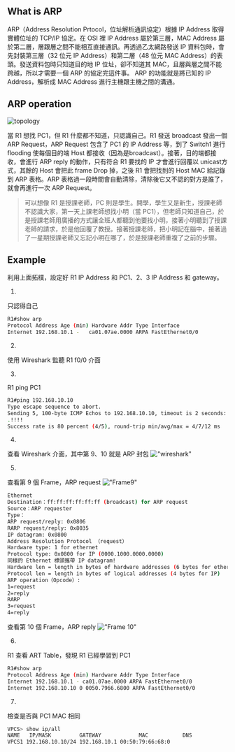 ## What is ARP
ARP（Address Resolution Prtocol，位址解析通訊協定）根據 IP Address 取得實體位址的 TCP/IP 協定。在 OSI 裡 IP Address 屬於第三層，MAC Address 屬於第二層，層跟層之間不能相互直接通訊。再透過乙太網路發送 IP 資料包時，會先封裝第三層（32 位元 IP Address）和第二層（48 位元 MAC Address）的表頭。發送資料包時只知道目的地 IP 位址，卻不知道其 MAC，且層與層之間不能跨越，所以才需要一個 ARP 的協定完這件事。 
ARP 的功能就是將已知的 IP Address，解析成 MAC Address 進行主機跟主機之間的溝通。
## ARP operation

![topology](https://github.com/CCH0124/Wireshark-Operating/blob/master/Image/arp/ARP-topo.png "topology")

當 R1 想找 PC1，但 R1 什麼都不知道，只認識自己。R1 發送 broadcast 發出一個 ARP Request，ARP Request 包含了 PC1 的 IP Address 等，到了 Switch1 進行 flooding 使每個目的端 Host 都接收（因為是broadcast）。接著，目的端都接收，會進行 ARP reply 的動作，只有符合 R1 要找的 IP 才會進行回覆以 unicast方式，其餘的 Host 會把此 frame Drop 掉，之後 R1 會把找到的 Host MAC 給記錄到 ARP 表格。ARP 表格過一段時間會自動清除，清除後它又不認的對方是誰了，就會再進行一次 ARP Request。

>可以想像 R1 是授課老師，PC 則是學生。開學，學生又是新生，授課老師不認識大家，第一天上課老師想找小明（當 PC1），但老師只知道自己，於是授課老師用廣播的方式讓全班人都聽到他要找小明，接著小明聽到了授課老師的請求，於是他回覆了教授。接著授課老師，把小明記在腦中，接著過了一星期授課老師又忘記小明在哪了，於是授課老師重複了之前的步驟。

## Example

利用上面拓樸，設定好 R1 IP Address 和 PC1、2、3 IP Address 和 gateway。

1.

只認得自己

```bash
R1#show arp
Protocol Address Age (min) Hardware Addr Type Interface
Internet 192.168.10.1 -   ca01.07ae.0000 ARPA FastEthernet0/0
```
2.

使用 Wireshark 監聽 R1 f0/0 介面

3.

R1 ping PC1

```bash
R1#ping 192.168.10.10
Type escape sequence to abort.
Sending 5, 100-byte ICMP Echos to 192.168.10.10, timeout is 2 seconds:
.!!!!
Success rate is 80 percent (4/5), round-trip min/avg/max = 4/7/12 ms
```
4.

查看 Wireshark 介面，其中第 9、10 就是 ARP 封包
!["wireshark"](https://github.com/CCH0124/Wireshark-Operating/blob/master/Image/arp/wireshark_ARP.png "wireshark")

5.

查看第 9 個 Frame，ARP request
!["Frame9"](https://github.com/CCH0124/Wireshark-Operating/blob/master/Image/arp/wireshark_ARP2.png "Frame9")

```bash
Ethernet
Destination：ff:ff:ff:ff:ff:ff (broadcast) for ARP request
Source：ARP requester
Type：
ARP request/reply: 0x0806
RARP request/reply: 0x8035
IP datagram: 0x0800
Address Resolution Protocol （request）
Hardware type: 1 for ethernet
Protocol type: 0x0800 for IP (0000.1000.0000.0000)
同樣的 Ethernet 標頭攜帶 IP datagram!
Hardware len = length in bytes of hardware addresses (6 bytes for ethernet)
Protocol len = length in bytes of logical addresses (4 bytes for IP)
ARP operation（Opcode）:
1=request
2=reply
RARP
3=request
4=reply
```
查看第 10 個 Frame，ARP reply
!["Frame 10"](https://github.com/CCH0124/Wireshark-Operating/blob/master/Image/arp/wireshark_ARP3.png "Frame 10")

6.
R1 查看 ART Table，發現 R1 已經學習到 PC1
```bash
R1#show arp
Protocol Address Age (min) Hardware Addr Type Interface
Internet 192.168.10.1 - ca01.07ae.0000 ARPA FastEthernet0/0
Internet 192.168.10.10 0 0050.7966.6800 ARPA FastEthernet0/0
```
7.
檢查是否與 PC1 MAC 相同
```bash
VPCS> show ip/all
NAME   IP/MASK         GATEWAY            MAC           DNS
VPCS1 192.168.10.10/24 192.168.10.1 00:50:79:66:68:0
```


